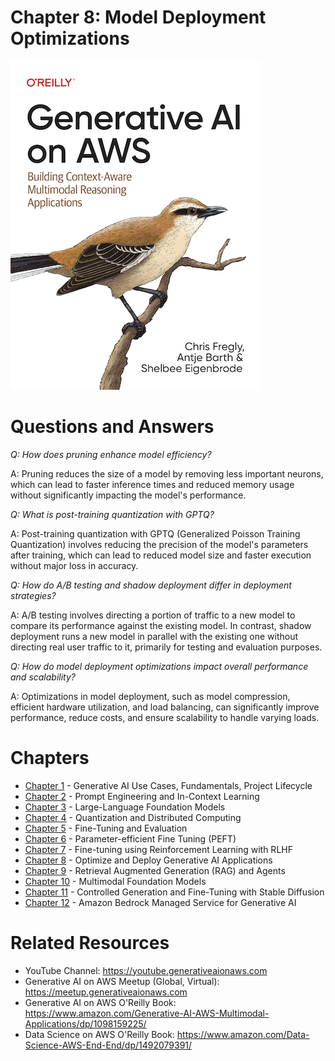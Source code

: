 # Chapter 8: Model Deployment Optimizations
[![](../img/gaia_book_cover_sm.png)](https://www.amazon.com/Generative-AI-AWS-Multimodal-Applications/dp/1098159225/)

# Questions and Answers
_Q: How does pruning enhance model efficiency?_

A: Pruning reduces the size of a model by removing less important neurons, which can lead to faster inference times and reduced memory usage without significantly impacting the model's performance.

_Q: What is post-training quantization with GPTQ?_

A: Post-training quantization with GPTQ (Generalized Poisson Training Quantization) involves reducing the precision of the model's parameters after training, which can lead to reduced model size and faster execution without major loss in accuracy.

_Q: How do A/B testing and shadow deployment differ in deployment strategies?_

A: A/B testing involves directing a portion of traffic to a new model to compare its performance against the existing model. In contrast, shadow deployment runs a new model in parallel with the existing one without directing real user traffic to it, primarily for testing and evaluation purposes.

_Q: How do model deployment optimizations impact overall performance and scalability?_

A: Optimizations in model deployment, such as model compression, efficient hardware utilization, and load balancing, can significantly improve performance, reduce costs, and ensure scalability to handle varying loads.

# Chapters
* [Chapter 1](/01_intro) - Generative AI Use Cases, Fundamentals, Project Lifecycle
* [Chapter 2](/02_prompt) - Prompt Engineering and In-Context Learning
* [Chapter 3](/03_foundation) - Large-Language Foundation Models
* [Chapter 4](/04_optimize) - Quantization and Distributed Computing
* [Chapter 5](/05_finetune) - Fine-Tuning and Evaluation
* [Chapter 6](/06_peft) - Parameter-efficient Fine Tuning (PEFT)
* [Chapter 7](/07_rlhf) - Fine-tuning using Reinforcement Learning with RLHF
* [Chapter 8](/08_deploy) - Optimize and Deploy Generative AI Applications
* [Chapter 9](/09_rag) - Retrieval Augmented Generation (RAG) and Agents
* [Chapter 10](/10_multimodal) - Multimodal Foundation Models
* [Chapter 11](/11_stablediffusion) - Controlled Generation and Fine-Tuning with Stable Diffusion
* [Chapter 12](/12_bedrock) - Amazon Bedrock Managed Service for Generative AI

# Related Resources
* YouTube Channel: https://youtube.generativeaionaws.com
* Generative AI on AWS Meetup (Global, Virtual): https://meetup.generativeaionaws.com
* Generative AI on AWS O'Reilly Book: https://www.amazon.com/Generative-AI-AWS-Multimodal-Applications/dp/1098159225/
* Data Science on AWS O'Reilly Book: https://www.amazon.com/Data-Science-AWS-End-End/dp/1492079391/
